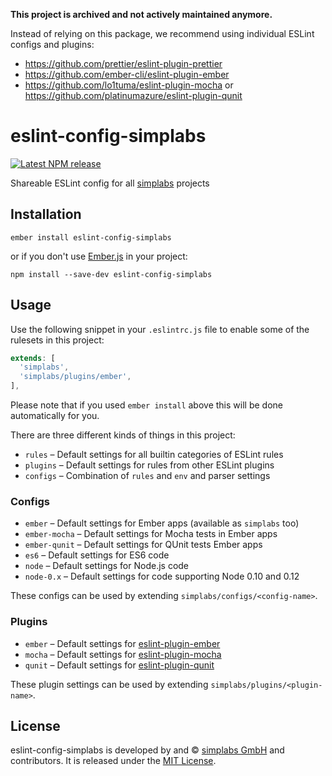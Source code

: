 **This project is archived and not actively maintained anymore.**

Instead of relying on this package, we recommend using individual ESLint
configs and plugins:

* https://github.com/prettier/eslint-plugin-prettier
* https://github.com/ember-cli/eslint-plugin-ember
* https://github.com/lo1tuma/eslint-plugin-mocha or https://github.com/platinumazure/eslint-plugin-qunit

eslint-config-simplabs
==============================================================================

[![Latest NPM release][npm-badge]][npm-badge-url]

[npm-badge]: https://img.shields.io/npm/v/eslint-config-simplabs.svg
[npm-badge-url]: https://www.npmjs.com/package/eslint-config-simplabs

Shareable ESLint config for all [simplabs](https://simplabs.com/) projects


Installation
------------------------------------------------------------------------------

```
ember install eslint-config-simplabs
```

or if you don't use [Ember.js](http://emberjs.com/) in your project:

```
npm install --save-dev eslint-config-simplabs
```


Usage
------------------------------------------------------------------------------

Use the following snippet in your `.eslintrc.js` file to enable some of the
rulesets in this project:

```js
extends: [
  'simplabs',
  'simplabs/plugins/ember',
],
```

Please note that if you used `ember install` above this will be done
automatically for you.

There are three different kinds of things in this project:

- `rules` – Default settings for all builtin categories of ESLint rules
- `plugins` – Default settings for rules from other ESLint plugins
- `configs` – Combination of `rules` and `env` and parser settings

### Configs

- `ember` – Default settings for Ember apps (available as `simplabs` too)
- `ember-mocha` – Default settings for Mocha tests in Ember apps
- `ember-qunit` – Default settings for QUnit tests Ember apps
- `es6` – Default settings for ES6 code
- `node` – Default settings for Node.js code
- `node-0.x` – Default settings for code supporting Node 0.10 and 0.12 

These configs can be used by extending `simplabs/configs/<config-name>`. 

### Plugins

- `ember` – Default settings for [eslint-plugin-ember](https://github.com/netguru/eslint-plugin-ember)
- `mocha` – Default settings for [eslint-plugin-mocha](https://github.com/lo1tuma/eslint-plugin-mocha)
- `qunit` – Default settings for [eslint-plugin-qunit](https://github.com/platinumazure/eslint-plugin-qunit)

These plugin settings can be used by extending `simplabs/plugins/<plugin-name>`. 

License
------------------------------------------------------------------------------

eslint-config-simplabs is developed by and &copy;
[simplabs GmbH](http://simplabs.com) and contributors. It is released under the
[MIT License](LICENSE.md).
